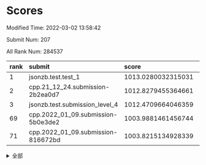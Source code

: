 # Scores

Modified Time: 2022-03-02 13:58:42

Submit Num: 207

All Rank Num: 284537

| rank |               submit               |       score        |       sigma        | pk_num |
| :--- | :--------------------------------- | :----------------- | :----------------- | :----- |
| 1    | jsonzb.test.test_1                 | 1013.0280032315031 | 0.8200258237020273 | 5495   |
| 2    | cpp.21_12_24.submission-2b2ea0d7   | 1012.8279455364661 | 0.7971710427602845 | 5499   |
| 3    | jsonzb.test.submission_level_4     | 1012.4709664046359 | 0.8151167421366958 | 5500   |
| 69   | cpp.2022_01_09.submission-5b0e3de2 | 1003.9881461456744 | 0.7132266491741412 | 5499   |
| 71   | cpp.2022_01_09.submission-816672bd | 1003.8215134928339 | 0.7166799704636779 | 5494   |


<details>
<summary>全部</summary>

| rank |                 submit                 |       score        |       sigma        | pk_num |
| :--- | :------------------------------------- | :----------------- | :----------------- | :----- |
| 1    | jsonzb.test.test_1                     | 1013.0280032315031 | 0.8200258237020273 | 5495   |
| 2    | cpp.21_12_24.submission-2b2ea0d7       | 1012.8279455364661 | 0.7971710427602845 | 5499   |
| 3    | jsonzb.test.submission_level_4         | 1012.4709664046359 | 0.8151167421366958 | 5500   |
| 4    | gobigger.level_3.submission_level_3_10 | 1012.1904194724344 | 0.7782018869238106 | 5499   |
| 5    | gobigger.level_3.submission_level_3_15 | 1011.3767352683292 | 0.7799381019174234 | 5498   |
| 6    | gobigger.level_3.submission_level_3_34 | 1011.3096854731557 | 0.7761127956997164 | 5497   |
| 7    | gobigger.level_3.submission_level_3_19 | 1011.1530680357108 | 0.7583812723229207 | 5500   |
| 8    | gobigger.level_3.submission_level_3_35 | 1011.1383746680539 | 0.7469621549485168 | 5502   |
| 9    | gobigger.level_3.submission_level_3_44 | 1011.1300370944192 | 0.778888034342825  | 5500   |
| 10   | gobigger.level_3.submission_level_3_42 | 1010.9481778212453 | 0.7786078616590474 | 5499   |
| 11   | gobigger.level_3.submission_level_3_28 | 1010.9073658970293 | 0.7544759494512603 | 5502   |
| 12   | gobigger.level_3.submission_level_3_38 | 1010.8692988306691 | 0.7874331999098744 | 5502   |
| 13   | gobigger.level_3.submission_level_3_13 | 1010.8431024394673 | 0.7731922981804927 | 5501   |
| 14   | gobigger.level_3.submission_level_3_7  | 1010.8065391519937 | 0.773954885270499  | 5502   |
| 15   | gobigger.level_3.submission_level_3_48 | 1010.7495360346918 | 0.7662770195996275 | 5498   |
| 16   | gobigger.level_3.submission_level_3_45 | 1010.7316408765729 | 0.7661571219910938 | 5503   |
| 17   | gobigger.level_3.submission_level_3_8  | 1010.6813233188028 | 0.7726885752394723 | 5499   |
| 18   | gobigger.level_3.submission_level_3_40 | 1010.6798142775428 | 0.7751044720039044 | 5502   |
| 19   | gobigger.level_3.submission_level_3_33 | 1010.6473712200913 | 0.7550561170156481 | 5502   |
| 20   | gobigger.level_3.submission_level_3_32 | 1010.609063450733  | 0.7691098078879814 | 5497   |
| 21   | gobigger.level_3.submission_level_3_24 | 1010.5959586765105 | 0.7573667781681028 | 5504   |
| 22   | gobigger.level_3.submission_level_3_25 | 1010.5458091997364 | 0.7766129190462211 | 5497   |
| 23   | gobigger.level_3.submission_level_3_12 | 1010.4599921863412 | 0.7677716882122936 | 5501   |
| 24   | gobigger.level_3.submission_level_3_20 | 1010.4317998937004 | 0.7608308057399835 | 5497   |
| 25   | gobigger.level_3.submission_level_3_2  | 1010.4179806133402 | 0.745933446329969  | 5500   |
| 26   | gobigger.level_3.submission_level_3_31 | 1010.3538515447996 | 0.7491551357494128 | 5494   |
| 27   | gobigger.level_3.submission_level_3_9  | 1010.335381844548  | 0.7552473989678641 | 5497   |
| 28   | gobigger.level_3.submission_level_3_1  | 1010.309067840378  | 0.744437289354969  | 5499   |
| 29   | gobigger.level_3.submission_level_3_5  | 1010.2121672126386 | 0.7875653873281864 | 5497   |
| 30   | gobigger.level_3.submission_level_3_16 | 1010.1439941596963 | 0.7508923179758508 | 5500   |
| 31   | gobigger.level_3.submission_level_3_29 | 1010.132470757711  | 0.7772996459878764 | 5495   |
| 32   | gobigger.level_3.submission_level_3_27 | 1010.049147327803  | 0.7638660185396418 | 5495   |
| 33   | gobigger.level_3.submission_level_3_36 | 1010.029928959942  | 0.7557705605473144 | 5500   |
| 34   | gobigger.level_3.submission_level_3_11 | 1009.8774242979323 | 0.7441332858162097 | 5498   |
| 35   | gobigger.level_3.submission_level_3_47 | 1009.6952208319613 | 0.7583067333443053 | 5498   |
| 36   | gobigger.level_3.submission_level_3_23 | 1009.6948327832428 | 0.7703589416427354 | 5495   |
| 37   | gobigger.level_3.submission_level_3_26 | 1009.630306210689  | 0.76457455435686   | 5499   |
| 38   | gobigger.level_3.submission_level_3_39 | 1009.6190519934727 | 0.7733636810877559 | 5497   |
| 39   | gobigger.level_3.submission_level_3_49 | 1009.5450715464091 | 0.7410010317678973 | 5500   |
| 40   | gobigger.level_3.submission_level_3_14 | 1009.4453712807433 | 0.746298257181427  | 5497   |
| 41   | gobigger.level_3.submission_level_3_0  | 1009.1533471689196 | 0.7352742908995018 | 5489   |
| 42   | gobigger.level_3.submission_level_3_30 | 1009.1385528658909 | 0.7496156553734988 | 5499   |
| 43   | gobigger.level_3.submission_level_3_3  | 1008.9287316119597 | 0.742025525694661  | 5501   |
| 44   | gobigger.level_3.submission_level_3_43 | 1008.9234756387618 | 0.7419850255950217 | 5504   |
| 45   | gobigger.level_3.submission_level_3_4  | 1008.8835324934959 | 0.7582516352117423 | 5498   |
| 46   | gobigger.level_3.submission_level_3_41 | 1008.7219198099988 | 0.7436519776989196 | 5499   |
| 47   | gobigger.level_3.submission_level_3_37 | 1008.6795241066626 | 0.7390649381367398 | 5498   |
| 48   | gobigger.level_3.submission_level_3_22 | 1008.6729677165847 | 0.7440598130655294 | 5499   |
| 49   | gobigger.level_3.submission_level_3_18 | 1008.6400884698267 | 0.7542278260767025 | 5495   |
| 50   | gobigger.level_3.submission_level_3_46 | 1008.6124065180156 | 0.7488796391436358 | 5500   |
| 51   | gobigger.level_3.submission_level_3_21 | 1008.5632444816764 | 0.7587095199498846 | 5498   |
| 52   | gobigger.level_3.submission_level_3_17 | 1008.3675762397833 | 0.7464024694272061 | 5503   |
| 53   | gobigger.level_3.submission_level_3_6  | 1008.2802176934103 | 0.7338040932492695 | 5498   |
| 54   | gobigger.level_1.submission_level_1_22 | 1005.1091102896246 | 0.732982614935287  | 5494   |
| 55   | gobigger.level_1.submission_level_1_49 | 1004.7655755033209 | 0.7199975685167029 | 5497   |
| 56   | gobigger.level_1.submission_level_1_39 | 1004.637632583386  | 0.7156641008449431 | 5499   |
| 57   | gobigger.level_1.submission_level_1_43 | 1004.5811246637422 | 0.7221707672075786 | 5496   |
| 58   | gobigger.level_1.submission_level_1_31 | 1004.3630398151541 | 0.7173675918375226 | 5494   |
| 59   | gobigger.level_1.submission_level_1_11 | 1004.2460094287346 | 0.7292173718579673 | 5500   |
| 60   | gobigger.level_1.submission_level_1_33 | 1004.2256393146565 | 0.7049193775990122 | 5499   |
| 61   | gobigger.level_1.submission_level_1_5  | 1004.205124415342  | 0.7173982807326741 | 5496   |
| 62   | gobigger.level_1.submission_level_1_48 | 1004.2035448510132 | 0.7124311936274457 | 5501   |
| 63   | gobigger.level_1.submission_level_1_18 | 1004.2007281436489 | 0.7357756095809119 | 5493   |
| 64   | gobigger.level_1.submission_level_1_23 | 1004.1633987539757 | 0.7204279407146961 | 5497   |
| 65   | gobigger.level_1.submission_level_1_38 | 1004.0671589031026 | 0.72859338375234   | 5496   |
| 66   | gobigger.level_1.submission_level_1_26 | 1004.0180094600686 | 0.7324494886744961 | 5496   |
| 67   | gobigger.level_1.submission_level_1_19 | 1004.0107201394411 | 0.7323264097545724 | 5496   |
| 68   | gobigger.level_1.submission_level_1_17 | 1004.0013654864445 | 0.737564534552275  | 5501   |
| 69   | cpp.2022_01_09.submission-5b0e3de2     | 1003.9881461456744 | 0.7132266491741412 | 5499   |
| 70   | gobigger.level_1.submission_level_1_27 | 1003.8471630353846 | 0.7258368819192005 | 5499   |
| 71   | cpp.2022_01_09.submission-816672bd     | 1003.8215134928339 | 0.7166799704636779 | 5494   |
| 72   | gobigger.level_1.submission_level_1_35 | 1003.7807196009308 | 0.7157463024271298 | 5494   |
| 73   | gobigger.level_1.submission_level_1_14 | 1003.7339339153244 | 0.7125318355751226 | 5497   |
| 74   | gobigger.level_1.submission_level_1_13 | 1003.676910871348  | 0.7200965559402651 | 5499   |
| 75   | gobigger.level_1.submission_level_1_24 | 1003.6714942411082 | 0.720012854877605  | 5502   |
| 76   | gobigger.level_1.submission_level_1_12 | 1003.646404328303  | 0.7203233859868067 | 5497   |
| 77   | gobigger.level_1.submission_level_1_16 | 1003.536477290204  | 0.7319961526526254 | 5500   |
| 78   | gobigger.level_1.submission_level_1_47 | 1003.5016465412084 | 0.7086705534509913 | 5494   |
| 79   | gobigger.level_1.submission_level_1_2  | 1003.4205596610713 | 0.7258569609974163 | 5497   |
| 80   | gobigger.level_1.submission_level_1_46 | 1003.3854666361274 | 0.7177108066032578 | 5500   |
| 81   | gobigger.level_1.submission_level_1_7  | 1003.3238810451268 | 0.7238050360201812 | 5502   |
| 82   | gobigger.level_1.submission_level_1_30 | 1003.2513184440701 | 0.723365176688499  | 5498   |
| 83   | gobigger.level_1.submission_level_1_28 | 1003.2498010627241 | 0.7237764885555126 | 5494   |
| 84   | gobigger.level_1.submission_level_1_4  | 1003.2335356955393 | 0.7064102577186935 | 5494   |
| 85   | gobigger.level_1.submission_level_1_37 | 1003.2154130998314 | 0.7202110980703517 | 5501   |
| 86   | gobigger.level_1.submission_level_1_36 | 1003.1947273228946 | 0.7144926104294336 | 5499   |
| 87   | gobigger.level_1.submission_level_1_6  | 1003.1894135048655 | 0.716121803486961  | 5496   |
| 88   | gobigger.level_1.submission_level_1_9  | 1003.1824199545953 | 0.711621304495083  | 5495   |
| 89   | gobigger.level_1.submission_level_1_32 | 1003.151940938251  | 0.7117951618415117 | 5498   |
| 90   | gobigger.level_1.submission_level_1_44 | 1003.0609417304338 | 0.7240914765582285 | 5492   |
| 91   | gobigger.level_1.submission_level_1_20 | 1003.0559025321737 | 0.7107728886418277 | 5502   |
| 92   | gobigger.level_1.submission_level_1_15 | 1002.9482370465843 | 0.7113449564791411 | 5497   |
| 93   | gobigger.level_1.submission_level_1_10 | 1002.9464750047904 | 0.7167675899420749 | 5498   |
| 94   | gobigger.level_1.submission_level_1_25 | 1002.8785105924491 | 0.706405250415951  | 5504   |
| 95   | gobigger.level_1.submission_level_1_1  | 1002.7703697879626 | 0.7195671071919638 | 5504   |
| 96   | gobigger.level_1.submission_level_1_0  | 1002.7617291267122 | 0.7212110655012832 | 5499   |
| 97   | gobigger.level_1.submission_level_1_21 | 1002.728172371211  | 0.719336766494143  | 5499   |
| 98   | gobigger.level_1.submission_level_1_41 | 1002.6979638531485 | 0.7125090539996377 | 5499   |
| 99   | gobigger.level_1.submission_level_1_40 | 1002.6617299022142 | 0.713277111524977  | 5500   |
| 100  | gobigger.level_1.submission_level_1_29 | 1002.4757555493776 | 0.7149166180937466 | 5498   |
| 101  | gobigger.level_1.submission_level_1_8  | 1002.4442439028916 | 0.7096058076015874 | 5494   |
| 102  | gobigger.level_1.submission_level_1_34 | 1002.2695580852893 | 0.7141738929032092 | 5493   |
| 103  | gobigger.level_1.submission_level_1_3  | 1002.1920399605406 | 0.7207658289423802 | 5499   |
| 104  | gobigger.level_1.submission_level_1_42 | 1001.7245675755111 | 0.7173828634925862 | 5498   |
| 105  | gobigger.level_1.submission_level_1_45 | 1001.6109685680179 | 0.7143771561991722 | 5496   |
| 106  | gobigger.random.submission_random_13   | 997.9032523729094  | 0.7074909883931354 | 5498   |
| 107  | gobigger.random.submission_random_39   | 997.856594091123   | 0.7017074858842207 | 5498   |
| 108  | gobigger.random.submission_random_19   | 997.033637130695   | 0.713383691580512  | 5496   |
| 109  | gobigger.random.submission_random_15   | 996.7336582985544  | 0.7207949774656003 | 5497   |
| 110  | gobigger.random.submission_random_22   | 996.7314284090301  | 0.7129364626131403 | 5494   |
| 111  | gobigger.random.submission_random_5    | 996.6733751211664  | 0.7119483834726635 | 5496   |
| 112  | gobigger.random.submission_random_0    | 996.6637203154125  | 0.7143810918229593 | 5498   |
| 113  | gobigger.random.submission_random_43   | 996.6009207489224  | 0.6982160830976295 | 5498   |
| 114  | gobigger.random.submission_random_29   | 996.5734191168253  | 0.715353080431202  | 5495   |
| 115  | gobigger.random.submission_random_45   | 996.5170732221957  | 0.7003759449741512 | 5498   |
| 116  | gobigger.random.submission_random_40   | 996.510967896768   | 0.7136750769526418 | 5499   |
| 117  | gobigger.random.submission_random_9    | 996.5000904504459  | 0.713008685097556  | 5500   |
| 118  | gobigger.random.submission_random_11   | 996.4931834772035  | 0.712912608725921  | 5497   |
| 119  | gobigger.random.submission_random_10   | 996.4350965132071  | 0.7346511843471248 | 5496   |
| 120  | gobigger.random.submission_random_18   | 996.405559048213   | 0.7060628122670578 | 5501   |
| 121  | gobigger.random.submission_random_7    | 996.3622148979107  | 0.7160945542360075 | 5493   |
| 122  | gobigger.random.submission_random_30   | 996.3597980484751  | 0.7143027242955112 | 5499   |
| 123  | gobigger.random.submission_random_34   | 996.2506854810573  | 0.7057470633785515 | 5498   |
| 124  | gobigger.random.submission_random_46   | 996.1992880712544  | 0.708023522906155  | 5498   |
| 125  | gobigger.random.submission_random_44   | 996.1765982702398  | 0.7262141578724026 | 5501   |
| 126  | gobigger.random.submission_random_37   | 996.1170070411894  | 0.7178852632715964 | 5500   |
| 127  | gobigger.random.submission_random_17   | 995.9747850665377  | 0.7151739075445017 | 5496   |
| 128  | gobigger.random.submission_random_41   | 995.9607879043193  | 0.7029241697295204 | 5494   |
| 129  | gobigger.random.submission_random_4    | 995.9607548622756  | 0.7108076994211284 | 5502   |
| 130  | gobigger.random.submission_random_48   | 995.9195048024139  | 0.7145025890495771 | 5503   |
| 131  | gobigger.random.submission_random_33   | 995.8006087243356  | 0.7161182192812008 | 5499   |
| 132  | gobigger.random.submission_random_36   | 995.7179905690136  | 0.7122363428176413 | 5494   |
| 133  | gobigger.random.submission_random_28   | 995.708655579125   | 0.7099145603070371 | 5492   |
| 134  | gobigger.random.submission_random_3    | 995.6851055325712  | 0.705011898201725  | 5502   |
| 135  | gobigger.random.submission_random_25   | 995.6835779023246  | 0.7113556043803653 | 5498   |
| 136  | gobigger.random.submission_random_26   | 995.6733212296795  | 0.707429022755149  | 5497   |
| 137  | gobigger.random.submission_random_31   | 995.592524661771   | 0.7049604505420851 | 5498   |
| 138  | gobigger.random.submission_random_24   | 995.5547247181556  | 0.7155637882038847 | 5498   |
| 139  | gobigger.random.submission_random_20   | 995.5288857388554  | 0.7122728237992266 | 5501   |
| 140  | gobigger.random.submission_random_8    | 995.5263663151627  | 0.7186826729189804 | 5498   |
| 141  | gobigger.random.submission_random_16   | 995.489486442301   | 0.7124070038726029 | 5501   |
| 142  | gobigger.random.submission_random_12   | 995.4795862742205  | 0.7079380303558857 | 5500   |
| 143  | gobigger.random.submission_random_2    | 995.463135154371   | 0.7030183443271739 | 5500   |
| 144  | gobigger.random.submission_random_42   | 995.4189946082336  | 0.7179750848861118 | 5502   |
| 145  | gobigger.random.submission_random_14   | 995.3836118329249  | 0.6996591785123312 | 5497   |
| 146  | gobigger.random.submission_random_32   | 995.3275397550593  | 0.7083842586946913 | 5500   |
| 147  | gobigger.random.submission_random_47   | 995.3216603815805  | 0.7180839670728041 | 5496   |
| 148  | gobigger.random.submission_random_27   | 994.9041190301531  | 0.7109372717854264 | 5502   |
| 149  | gobigger.random.submission_random_38   | 994.8946596406188  | 0.7160259878803399 | 5496   |
| 150  | gobigger.random.submission_random_49   | 994.8645627840208  | 0.7174011243222541 | 5497   |
| 151  | gobigger.random.submission_random_6    | 994.8530844785506  | 0.706225399348039  | 5498   |
| 152  | gobigger.random.submission_random_1    | 994.7550844005598  | 0.7165194130589635 | 5500   |
| 153  | gobigger.random.submission_random_23   | 994.7118879796109  | 0.7149637006649885 | 5499   |
| 154  | gobigger.random.submission_random_35   | 994.6668439981471  | 0.7343232734327633 | 5500   |
| 155  | gobigger.random.submission_random_21   | 994.586912133747   | 0.7161530450933393 | 5494   |
| 156  | gobigger.level_2.submission_level_2_24 | 993.7437532312623  | 0.74003657679714   | 5494   |
| 157  | gobigger.level_2.submission_level_2_41 | 993.5343248657455  | 0.7453301240949632 | 5498   |
| 158  | gobigger.level_2.submission_level_2_21 | 993.3443361368285  | 0.7376615784635367 | 5500   |
| 159  | gobigger.level_2.submission_level_2_19 | 993.2364745397439  | 0.7315304128311939 | 5495   |
| 160  | gobigger.level_2.submission_level_2_6  | 993.2157383058719  | 0.7468394389409311 | 5496   |
| 161  | gobigger.level_2.submission_level_2_10 | 992.9197702872902  | 0.7294003119199651 | 5498   |
| 162  | gobigger.level_2.submission_level_2_27 | 992.8862558325063  | 0.732677985901517  | 5501   |
| 163  | gobigger.level_2.submission_level_2_18 | 992.8741778251538  | 0.732076253219921  | 5499   |
| 164  | gobigger.level_2.submission_level_2_11 | 992.6973416823158  | 0.7337984954723402 | 5498   |
| 165  | gobigger.level_2.submission_level_2_37 | 992.6738451266796  | 0.7433428672533002 | 5495   |
| 166  | gobigger.level_2.submission_level_2_3  | 992.6464321159958  | 0.7330220637832753 | 5496   |
| 167  | gobigger.level_2.submission_level_2_17 | 992.6324587680541  | 0.7530634859372953 | 5501   |
| 168  | gobigger.level_2.submission_level_2_20 | 992.6311217850393  | 0.7320640096867829 | 5499   |
| 169  | gobigger.level_2.submission_level_2_29 | 992.5304431943804  | 0.7373083044474964 | 5501   |
| 170  | gobigger.level_2.submission_level_2_12 | 992.5019284889582  | 0.7501856997357002 | 5497   |
| 171  | gobigger.level_2.submission_level_2_0  | 992.4913443156418  | 0.7493896351797401 | 5501   |
| 172  | gobigger.level_2.submission_level_2_47 | 992.3911246377171  | 0.7277563276596749 | 5500   |
| 173  | gobigger.level_2.submission_level_2_34 | 992.3698269764137  | 0.7509367891352354 | 5502   |
| 174  | gobigger.level_2.submission_level_2_2  | 992.3063644960258  | 0.7260869728818263 | 5499   |
| 175  | gobigger.level_2.submission_level_2_48 | 992.2749888968335  | 0.7365266915691783 | 5494   |
| 176  | gobigger.level_2.submission_level_2_22 | 992.2448231081964  | 0.7379239459061123 | 5499   |
| 177  | gobigger.level_2.submission_level_2_15 | 992.2441922097067  | 0.7340389600641868 | 5499   |
| 178  | gobigger.level_2.submission_level_2_35 | 992.1153840998196  | 0.7488073704942142 | 5499   |
| 179  | gobigger.level_2.submission_level_2_23 | 992.0807590554933  | 0.7478739896823714 | 5501   |
| 180  | gobigger.level_2.submission_level_2_8  | 991.992340837932   | 0.7352461919202006 | 5501   |
| 181  | gobigger.level_2.submission_level_2_25 | 991.9476973332775  | 0.7754532731954601 | 5499   |
| 182  | gobigger.level_2.submission_level_2_7  | 991.8951547152259  | 0.753986813894854  | 5498   |
| 183  | gobigger.level_2.submission_level_2_30 | 991.8786270419724  | 0.734636488772616  | 5497   |
| 184  | gobigger.level_2.submission_level_2_38 | 991.877786139864   | 0.7532766033978651 | 5500   |
| 185  | gobigger.level_2.submission_level_2_4  | 991.8737500772232  | 0.755288240988012  | 5503   |
| 186  | gobigger.level_2.submission_level_2_42 | 991.7492526854431  | 0.7430261705506025 | 5500   |
| 187  | gobigger.level_2.submission_level_2_1  | 991.7447129908636  | 0.7521173916813698 | 5498   |
| 188  | gobigger.level_2.submission_level_2_49 | 991.7111982967892  | 0.7510537246993525 | 5496   |
| 189  | gobigger.level_2.submission_level_2_40 | 991.5324352403002  | 0.7461852063530958 | 5499   |
| 190  | gobigger.level_2.submission_level_2_32 | 991.5268421135731  | 0.7634768568984714 | 5497   |
| 191  | gobigger.level_2.submission_level_2_9  | 991.5114493269997  | 0.7635757797871423 | 5499   |
| 192  | gobigger.level_2.submission_level_2_36 | 991.4029910255929  | 0.7691292171076057 | 5498   |
| 193  | gobigger.level_2.submission_level_2_28 | 991.3890589002386  | 0.743528182694829  | 5498   |
| 194  | gobigger.level_2.submission_level_2_31 | 991.2441810706689  | 0.7583822334843292 | 5497   |
| 195  | gobigger.level_2.submission_level_2_33 | 991.1300151031958  | 0.7543963642271881 | 5496   |
| 196  | gobigger.level_2.submission_level_2_39 | 991.0958542392603  | 0.7501196816835289 | 5502   |
| 197  | gobigger.level_2.submission_level_2_14 | 991.0578623045596  | 0.7507357292173448 | 5496   |
| 198  | gobigger.level_2.submission_level_2_43 | 991.053386577876   | 0.7593318816544404 | 5498   |
| 199  | gobigger.level_2.submission_level_2_5  | 991.0245235596682  | 0.7541598328169179 | 5499   |
| 200  | gobigger.level_2.submission_level_2_44 | 990.9367092191653  | 0.7754444428681728 | 5502   |
| 201  | gobigger.level_2.submission_level_2_45 | 990.9022918840068  | 0.7630824143512204 | 5495   |
| 202  | gobigger.level_2.submission_level_2_13 | 990.6539855902962  | 0.7434966379176097 | 5501   |
| 203  | gobigger.level_2.submission_level_2_26 | 990.4774939007613  | 0.7594867707040606 | 5501   |
| 204  | gobigger.level_2.submission_level_2_16 | 990.2351135591032  | 0.7419919146148916 | 5501   |
| 205  | gobigger.level_2.submission_level_2_46 | 990.0149734574087  | 0.777271366236262  | 5498   |
| 206  | gobigger.none.submission_none_0        | 977.1462403036596  | 1.3228232220482228 | 5501   |
| 207  | gobigger.none.submission_none_1        | 975.5056568868663  | 1.5352351592415447 | 5501   |

</details>